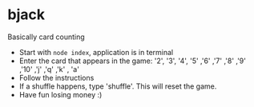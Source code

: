 # bjack
Basically card counting

- Start with `node index`, application is in terminal
-    Enter the card that appears in the game: '2', '3', '4', '5' ,'6' ,'7' ,'8' ,'9' ,'10' ,'j' ,'q' ,'k' , 'a'
-    Follow the instructions
-    If a shuffle happens, type 'shuffle'. This will reset the game.
-    Have fun losing money :)
